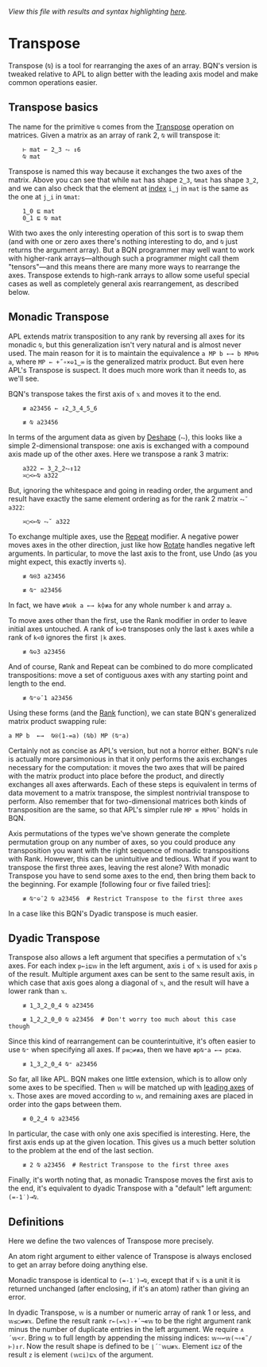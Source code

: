 *View this file with results and syntax highlighting [here](https://mlochbaum.github.io/BQN/doc/transpose.html).*

# Transpose

Transpose (`⍉`) is a tool for rearranging the axes of an array. BQN's version is tweaked relative to APL to align better with the leading axis model and make common operations easier.

## Transpose basics

The name for the primitive `⍉` comes from the [Transpose](https://en.wikipedia.org/wiki/Transpose) operation on matrices. Given a matrix as an array of rank 2, `⍉` will transpose it:

        ⊢ mat ← 2‿3 ⥊ ↕6
        ⍉ mat

Transpose is named this way because it exchanges the two axes of the matrix. Above you can see that while `mat` has shape `2‿3`, `⍉mat` has shape `3‿2`, and we can also check that the element at [index](indices.md) `i‿j` in `mat` is the same as the one at `j‿i` in `⍉mat`:

        1‿0 ⊑ mat
        0‿1 ⊑ ⍉ mat

With two axes the only interesting operation of this sort is to swap them (and with one or zero axes there's nothing interesting to do, and `⍉` just returns the argument array). But a BQN programmer may well want to work with higher-rank arrays—although such a programmer might call them "tensors"—and this means there are many more ways to rearrange the axes. Transpose extends to high-rank arrays to allow some useful special cases as well as completely general axis rearrangement, as described below.

## Monadic Transpose

APL extends matrix transposition to any rank by reversing all axes for its monadic `⍉`, but this generalization isn't very natural and is almost never used. The main reason for it is to maintain the equivalence `a MP b ←→ b MP⌾⍉ a`, where `MP ← +˝∘×⎉1‿∞` is the generalized matrix product. But even here APL's Transpose is suspect. It does much more work than it needs to, as we'll see.

BQN's transpose takes the first axis of `𝕩` and moves it to the end.

        ≢ a23456 ← ↕2‿3‿4‿5‿6

        ≢ ⍉ a23456

In terms of the argument data as given by [Deshape](reshape.md#deshape) (`⥊`), this looks like a simple 2-dimensional transpose: one axis is exchanged with a compound axis made up of the other axes. Here we transpose a rank 3 matrix:

        a322 ← 3‿2‿2⥊↕12
        ≍○<⟜⍉ a322

But, ignoring the whitespace and going in reading order, the argument and result have exactly the same element ordering as for the rank 2 matrix `⥊˘ a322`:

        ≍○<⟜⍉ ⥊˘ a322

To exchange multiple axes, use the [Repeat](repeat.md) modifier. A negative power moves axes in the other direction, just like how [Rotate](reverse.md#rotate) handles negative left arguments. In particular, to move the last axis to the front, use Undo (as you might expect, this exactly inverts `⍉`).

        ≢ ⍉⍟3 a23456

        ≢ ⍉⁼ a23456

In fact, we have `≢⍉⍟k a ←→ k⌽≢a` for any whole number `k` and array `a`.

To move axes other than the first, use the Rank modifier in order to leave initial axes untouched. A rank of `k>0` transposes only the last `k` axes while a rank of `k<0` ignores the first `|k` axes.

        ≢ ⍉⎉3 a23456

And of course, Rank and Repeat can be combined to do more complicated transpositions: move a set of contiguous axes with any starting point and length to the end.

        ≢ ⍉⁼⎉¯1 a23456

Using these forms (and the [Rank](shape.md) function), we can state BQN's generalized matrix product swapping rule:

    a MP b  ←→  ⍉⍟(1-=a) (⍉b) MP (⍉⁼a)

Certainly not as concise as APL's version, but not a horror either. BQN's rule is actually more parsimonious in that it only performs the axis exchanges necessary for the computation: it moves the two axes that will be paired with the matrix product into place before the product, and directly exchanges all axes afterwards. Each of these steps is equivalent in terms of data movement to a matrix transpose, the simplest nontrivial transpose to perform. Also remember that for two-dimensional matrices both kinds of transposition are the same, so that APL's simpler rule `MP ≡ MP⌾⍉˜` holds in BQN.

Axis permutations of the types we've shown generate the complete permutation group on any number of axes, so you could produce any transposition you want with the right sequence of monadic transpositions with Rank. However, this can be unintuitive and tedious. What if you want to transpose the first three axes, leaving the rest alone? With monadic Transpose you have to send some axes to the end, then bring them back to the beginning. For example [following four or five failed tries]:

        ≢ ⍉⁼⎉¯2 ⍉ a23456  # Restrict Transpose to the first three axes

In a case like this BQN's Dyadic transpose is much easier.

## Dyadic Transpose

Transpose also allows a left argument that specifies a permutation of `𝕩`'s axes. For each index `p←i⊑𝕨` in the left argument, axis `i` of `𝕩` is used for axis `p` of the result. Multiple argument axes can be sent to the same result axis, in which case that axis goes along a diagonal of `𝕩`, and the result will have a lower rank than `𝕩`.

        ≢ 1‿3‿2‿0‿4 ⍉ a23456

        ≢ 1‿2‿2‿0‿0 ⍉ a23456  # Don't worry too much about this case though

Since this kind of rearrangement can be counterintuitive, it's often easier to use `⍉⁼` when specifying all axes. If `p≡○≠≢a`, then we have `≢p⍉⁼a ←→ p⊏≢a`.

        ≢ 1‿3‿2‿0‿4 ⍉⁼ a23456

So far, all like APL. BQN makes one little extension, which is to allow only some axes to be specified. Then `𝕨` will be matched up with [leading axes](leading.md) of `𝕩`. Those axes are moved according to `𝕨`, and remaining axes are placed in order into the gaps between them.

        ≢ 0‿2‿4 ⍉ a23456

In particular, the case with only one axis specified is interesting. Here, the first axis ends up at the given location. This gives us a much better solution to the problem at the end of the last section.

        ≢ 2 ⍉ a23456  # Restrict Transpose to the first three axes

Finally, it's worth noting that, as monadic Transpose moves the first axis to the end, it's equivalent to dyadic Transpose with a "default" left argument: `(=-1˙)⊸⍉`.

## Definitions

Here we define the two valences of Transpose more precisely.

An atom right argument to either valence of Transpose is always enclosed to get an array before doing anything else.

Monadic transpose is identical to `(=-1˙)⊸⍉`, except that if `𝕩` is a unit it is returned unchanged (after enclosing, if it's an atom) rather than giving an error.

In dyadic Transpose, `𝕨` is a number or numeric array of rank 1 or less, and `𝕨≤○≠≢𝕩`. Define the result rank `r←(=𝕩)-+´¬∊𝕨` to be the right argument rank minus the number of duplicate entries in the left argument. We require `∧´𝕨<r`. Bring `𝕨` to full length by appending the missing indices: `𝕨∾↩𝕨(¬∘∊˜/⊢)↕r`. Now the result shape is defined to be `⌊´¨𝕨⊔≢𝕩`. Element `i⊑z` of the result `z` is element `(𝕨⊏i)⊑𝕩` of the argument.
